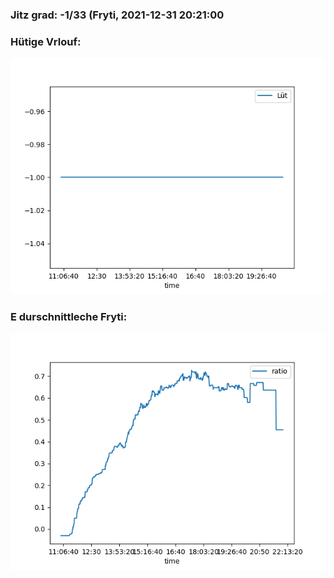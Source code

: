 ### Jitz grad: -1/33 (Fryti, 2021-12-31 20:21:00

### Hütige Vrlouf:
![Graph](Today.png)

### E durschnittleche Fryti:
![Graph](Fryti.png)